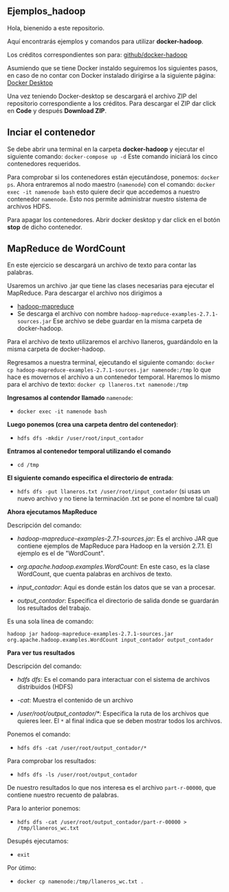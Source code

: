 ## Ejemplos_hadoop
Hola, bienenido a este repositorio.

Aquí encontrarás ejemplos y comandos para utilizar **docker-hadoop**.

Los créditos correspondientes son para: [github/docker-hadoop](https://github.com/big-data-europe/docker-hadoop)

Asumiendo que se tiene Docker instaldo seguiremos los siguientes pasos, en caso de no contar con Docker instalado dirigirse a la siguiente página: [Docker Desktop](https://www.docker.com/products/docker-desktop/)

Una vez teniendo Docker-desktop se descargará el archivo ZIP del repositorio correspondiente a los créditos. Para descargar el ZIP dar click en **Code** y después **Download ZIP**.

## Inciar el contenedor
Se debe abrir una terminal en la carpeta **docker-hadoop** y ejecutar el siguiente comando: `docker-compose up -d`
Este comando iniciará los cinco contenedores requeridos.

Para comprobar si los contenedores están ejecutándose, ponemos: `docker ps`.
Ahora entraremos al nodo maestro (`namenode`) con el comando: `docker exec -it namenode bash` esto quiere decir que accedemos a nuestro contenedor `namenode`.
Esto nos permite administrar nuestro sistema de archivos HDFS.

Para apagar los contenedores. Abrir docker desktop y dar click en el botón **stop** de dicho contenedor.
## MapReduce de WordCount
En este ejercicio se descargará un archivo de texto para contar las palabras.

Usaremos un archivo .jar que tiene las clases necesarias para ejecutar el MapReduce.
Para descargar el archivo nos dirigimos a 
* [hadoop-mapreduce](https://repo1.maven.org/maven2/org/apache/hadoop/hadoop-mapreduce-examples/2.7.1/)
* Se descarga el archivo con nombre `hadoop-mapreduce-examples-2.7.1-sources.jar`
Ese archivo se debe guardar en la misma carpeta de docker-hadoop.

Para el archivo de texto utilizaremos el archivo llaneros, guardándolo en la misma carpeta de docker-hadoop.

Regresamos a nuestra terminal, ejecutando el siguiente comando: `docker cp hadoop-mapreduce-examples-2.7.1-sources.jar namenode:/tmp` lo que hace es movernos el archivo a un contenedor temporal. Haremos lo mismo para el archivo de texto: `docker cp llaneros.txt namenode:/tmp`

**Ingresamos al contendor llamado** `namenode`: 
* `docker exec -it namenode bash`

**Luego ponemos (crea una carpeta dentro del contenedor)**:
* `hdfs dfs -mkdir /user/root/input_contador`

**Entramos al contenedor temporal utilizando el comando**

* `cd /tmp`

**El siguiente comando especifica el directorio de entrada**: 

* `hdfs dfs -put llaneros.txt /user/root/input_contador` (si usas un nuevo archivo y no tiene la terminación .txt se pone el nombre tal cual)

**Ahora ejecutamos MapReduce**

Descripción del comando:

* _hadoop-mapreduce-examples-2.7.1-sources.jar_: Es el archivo JAR que contiene ejemplos de MapReduce para Hadoop en la versión 2.7.1. El ejemplo es el de "WordCount".

* _org.apache.hadoop.examples.WordCount_: En este caso, es la clase WordCount, que cuenta palabras en archivos de texto.

* _input_contador_: Aquí es donde están los datos que se van a procesar.

* _output_contador_: Especifica el directorio de salida donde se guardarán los resultados del trabajo.

Es una sola línea de comando:

`hadoop jar hadoop-mapreduce-examples-2.7.1-sources.jar org.apache.hadoop.examples.WordCount input_contador output_contador`

**Para ver tus resultados**

Descripción del comando:

* _hdfs dfs_: Es el comando para interactuar con el sistema de archivos distribuidos (HDFS)

* _-cat_: Muestra el contenido de un archivo

* _/user/root/output_contador/*_: Especifica la ruta de los archivos que quieres leer. El `*` al final indica que se deben mostrar todos los archivos.

Ponemos el comando:

* `hdfs dfs -cat /user/root/output_contador/*`

Para comprobar los resultados:

* `hdfs dfs -ls /user/root/output_contador`

De nuestro resultados lo que nos interesa es el archivo `part-r-00000`, que contiene nuestro recuento de palabras.

Para lo anterior ponemos:

* `hdfs dfs -cat /user/root/output_contador/part-r-00000 > /tmp/llaneros_wc.txt`

Desupés ejecutamos:

* `exit`

Por útimo:

* `docker cp namenode:/tmp/llaneros_wc.txt .`
